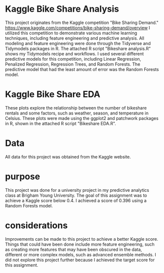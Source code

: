 # Kaggle Bike Share Analysis
This project originates from the Kaggle competition "Bike Sharing Demand." https://www.kaggle.com/competitions/bike-sharing-demand/overview 
I utilized this competition to demonstrate various machine learning techniques, including feature engineering and predictive analysis. 
All modeling and feature engineering were done through the Tidyverse and Tidymodels packages in R. 
The attached R script "Bikeshare analysis.R" shows my Tidymodels recipe and workflows. 
I used several different predictive models for this competition, including Linear Regression, Penalized Regression, Regression Trees, and Random Forests.
The predictive model that had the least amount of error was the Random Forests model. 
# Kaggle Bike Share EDA
These plots explore the relationship between the number of bikeshare rentals and some factors, such as weather, season, and temperature in Celsius. 
These plots were made using the ggplot2 and patchwork packages in R, shown in the attached R script "Bikeshare EDA.R".
# Data
All data for this project was obtained from the Kaggle website. 
# purpose 
This project was done for a university project in my predictive analytics class at Brigham Young University. The goal of this assignment was to achieve a Kaggle
score below 0.4. I achieved a score of 0.396 using a Random Forests model. 
# considerations
Improvements can be made to this project to achieve a better Kaggle score. Things that could have been done include more feature engineering, 
such as creating more features that may have been obscured in the data, different or more complex models, such as advanced ensemble methods. I did not explore this
project further because I achieved the target score for this assignment. 
